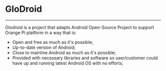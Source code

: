 
# GloDroid

---

Glodroid is a project that adapts Android Open-Source Project
to support Orange Pi platform in a way that is:

- Open and free as much as it's possible;
- Up-to-date version of Android;
- Close to mainline Android as much as it's possible;
- Provided with necessary libraries and software so user/customer
  could have up and running latest Android OS with no efforts;
